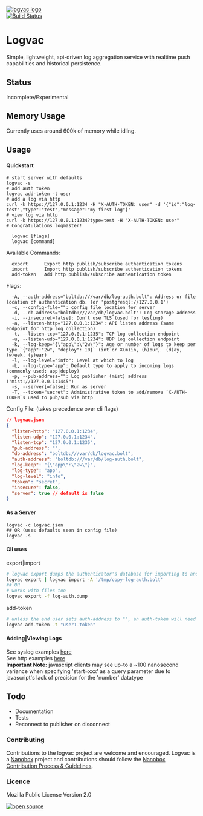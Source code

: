 [![logvac logo](http://nano-assets.gopagoda.io/readme-headers/logvac.png)](http://nanobox.io/open-source#logvac)  
[![Build Status](https://travis-ci.org/nanopack/logvac.svg)](https://travis-ci.org/nanopack/logvac)

# Logvac

Simple, lightweight, api-driven log aggregation service with realtime push capabilities and historical persistence.

## Status

Incomplete/Experimental

## Memory Usage

Currently uses around 600k of memory while idling.

## Usage
#### Quickstart
```
# start server with defaults
logvac -s
# add auth token
logvac add-token -t user
# add a log via http
curl -k https://127.0.0.1:1234 -H "X-AUTH-TOKEN: user" -d '{"id":"log-test","type":"test","message":"my first log"}'
# view log via http
curl -k https://127.0.0.1:1234?type=test -H "X-AUTH-TOKEN: user"
# Congratulations logmaster!
```

```
  logvac [flags]
  logvac [command]
```

Available Commands:
```
  export      Export http publish/subscribe authentication tokens
  import      Import http publish/subscribe authentication tokens
  add-token   Add http publish/subscribe authentication token
```

Flags:
```
  -A, --auth-address="boltdb:///var/db/log-auth.bolt": Address or file location of authentication db. (or 'postgresql://127.0.0.1')
  -c, --config-file="": config file location for server
  -d, --db-address="boltdb:///var/db/logvac.bolt": Log storage address
  -i, --insecure[=false]: Don't use TLS (used for testing)
  -a, --listen-http="127.0.0.1:1234": API listen address (same endpoint for http log collection)
  -t, --listen-tcp="127.0.0.1:1235": TCP log collection endpoint
  -u, --listen-udp="127.0.0.1:1234": UDP log collection endpoint
  -k, --log-keep="{\"app\":\"2w\"}": Age or number of logs to keep per type `{"app":"2w", "deploy": 10}` (int or X(m)in, (h)our,  (d)ay, (w)eek, (y)ear)
  -l, --log-level="info": Level at which to log
  -L, --log-type="app": Default type to apply to incoming logs (commonly used: app|deploy)
  -p, --pub-address="": Log publisher (mist) address ("mist://127.0.0.1:1445")
  -s, --server[=false]: Run as server
  -T, --token="secret": Administrative token to add/remove `X-AUTH-TOKEN`s used to pub/sub via http
```

Config File: (takes precedence over cli flags)
```json
// logvac.json
{
  "listen-http": "127.0.0.1:1234",
  "listen-udp": "127.0.0.1:1234",
  "listen-tcp": "127.0.0.1:1235",
  "pub-address": "",
  "db-address": "boltdb:///var/db/logvac.bolt",
  "auth-address": "boltdb:///var/db/log-auth.bolt",
  "log-keep": "{\"app\":\"2w\"}",
  "log-type": "app",
  "log-level": "info",
  "token": "secret",
  "insecure": false,
  "server": true // default is false
}
```

#### As a Server
```
logvac -c logvac.json
## OR (uses defaults seen in config file)
logvac -s
```

#### Cli uses
export|import
```sh
# logvac export dumps the authenticator's database for importing to another authenticator database
logvac export | logvac import -A '/tmp/copy-log-auth.bolt'
## OR
# works with files too
logvac export -f log-auth.dump
```
add-token
```sh
# unless the end user sets auth-address to "", an auth-token will need to be added in order to publish/fetch logs via http
logvac add-token -t "user1-token"
```

#### Adding|Viewing Logs
See syslog examples [here](../collector/README.md)  
See http examples [here](../api/README.md)  
**Important Note:** javascript clients may see up-to a ~100 nanosecond variance when specifying 'start=xxx' as a query parameter due to javascript's lack of precision for the 'number' datatype  

## Todo

- Documentation
- Tests
- Reconnect to publisher on disconnect

### Contributing

Contributions to the logvac project are welcome and encouraged. Logvac is a [Nanobox](https://nanobox.io) project and contributions should follow the [Nanobox Contribution Process & Guidelines](https://docs.nanobox.io/contributing/).

### Licence

Mozilla Public License Version 2.0

[![open source](http://nano-assets.gopagoda.io/open-src/nanobox-open-src.png)](http://nanobox.io/open-source)
